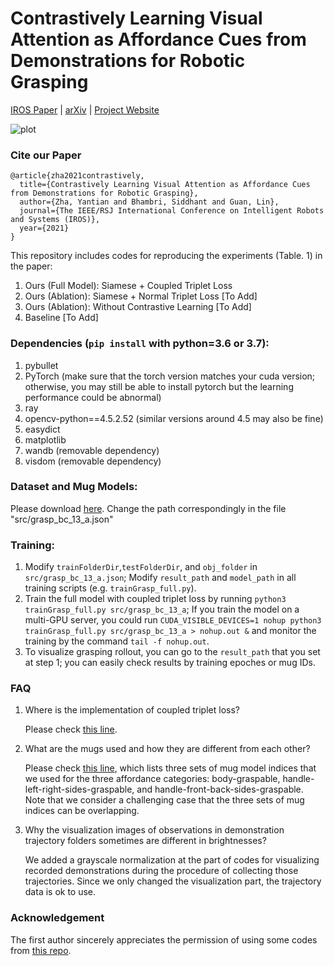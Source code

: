 # Contrastively Learning Visual Attention as Affordance Cues from Demonstrations for Robotic Grasping 


[IROS Paper](https://drive.google.com/file/d/1NjTrwPTFbpvktXgQRivUFIH4GlB4Ksr3/view?usp=sharing) | [arXiv](https://arxiv.org/abs/2104.00878) | [Project Website](https://sites.google.com/asu.edu/affordance-aware-imitation/project) 

![plot](./config/mug_exp1.png)

### Cite our Paper
```
@article{zha2021contrastively,
  title={Contrastively Learning Visual Attention as Affordance Cues from Demonstrations for Robotic Grasping},
  author={Zha, Yantian and Bhambri, Siddhant and Guan, Lin},
  journal={The IEEE/RSJ International Conference on Intelligent Robots and Systems (IROS)},
  year={2021}
}
```

This repository includes codes for reproducing the experiments (Table. 1) in the paper:
1. Ours (Full Model): Siamese + Coupled Triplet Loss
2. Ours (Ablation): Siamese + Normal Triplet Loss [To Add]
3. Ours (Ablation): Without Contrastive Learning [To Add]
4. Baseline [To Add]

### Dependencies (`pip install` with python=3.6 or 3.7):
1. pybullet
2. PyTorch (make sure that the torch version matches your cuda version; otherwise, you may still be able to install pytorch but the learning performance could be abnormal)
3. ray
4. opencv-python==4.5.2.52 (similar versions around 4.5 may also be fine)
5. easydict
6. matplotlib
7. wandb (removable dependency)
8. visdom (removable dependency)

### Dataset and Mug Models:
Please download [here](https://drive.google.com/drive/folders/11Tde7DxHVYrnt43tzGM6uyxSDaKRh4NY?usp=sharing). Change the path correspondingly in the file "src/grasp_bc_13_a.json"

### Training:
1. Modify ```trainFolderDir```,```testFolderDir```, and ```obj_folder``` in `src/grasp_bc_13_a.json`; Modify ```result_path``` and ```model_path``` in all training scripts (e.g. `trainGrasp_full.py`).
2. Train the full model with coupled triplet loss by running ```python3 trainGrasp_full.py src/grasp_bc_13_a```; If you train the model on a multi-GPU server, you could run ```CUDA_VISIBLE_DEVICES=1 nohup python3 trainGrasp_full.py src/grasp_bc_13_a > nohup.out &``` and monitor the training by the command ```tail -f nohup.out```.
3. To visualize grasping rollout, you can go to the ```result_path``` that you set at step 1; you can easily check results by training epoches or mug IDs.

### FAQ
1. Where is the implementation of coupled triplet loss?
   
   Please check [this line](https://github.com/YantianZha/Affordance-Aware-Imitation-Learning/blob/b2a48077970f75bfbab98d31d10afd425a962581/trainGrasp_full.py#L322).

2. What are the mugs used and how they are different from each other? 
   
   Please check [this line](https://github.com/YantianZha/Affordance-Aware-Imitation-Learning/blob/b650ae568355be59515f3a1555faba9e586f0098/trainGrasp_full.py#L194), which lists three sets of mug model indices that we used for the three affordance categories: body-graspable, handle-left-right-sides-graspable, and handle-front-back-sides-graspable. Note that we consider a challenging case that the three sets of mug indices can be overlapping.   
   
3. Why the visualization images of observations in demonstration trajectory folders sometimes are different in brightnesses?

   We added a grayscale normalization at the part of codes for visualizing recorded demonstrations during the procedure of collecting those trajectories. Since we only changed the visualization part, the trajectory data is ok to use.

### Acknowledgement
The first author sincerely appreciates the permission of using some codes from [this repo](https://github.com/irom-lab/PAC-Imitation).